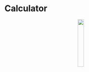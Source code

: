 # Calculator

<p align="center">
  <img src="https://cdn.rawgit.com/steverichey/google-play-badge-svg/master/img/en_get.svg" width="20%">
</p>
